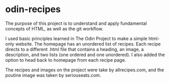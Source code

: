 # odin-recipes
The purpose of this project is to understand and apply fundamental concepts of HTML, as well as the git workflow.

I used basic principles learned in The Odin Project to make a simple html-only website. The homepage has an unordered list of recipes. Each recipe directs to a different .html file that contains a heading, an image, a description, and two lists (one ordered and one unordered). I also added the option to head back to homepage from each recipe page.

The recipes and images on the project were take by allrecipes.com, and the poutine image was taken by seriouseats.com.